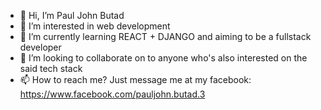 - 👋 Hi, I’m Paul John Butad
- 👀 I’m interested in web development
- 🌱 I’m currently learning REACT + DJANGO and aiming to be a fullstack developer
- 💞️ I’m looking to collaborate on to anyone who's also interested on the said tech stack
- 📫 How to reach me? Just message me at my facebook: https://www.facebook.com/pauljohn.butad.3

<!---
butadpj/butadpj is a ✨ special ✨ repository because its `README.md` (this file) appears on your GitHub profile.
You can click the Preview link to take a look at your changes.
--->
